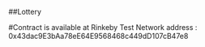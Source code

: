 ##Lottery

#Contract is available at Rinkeby Test Network address : 0x43dac9E3bAa78eE64E9568468c449dD107cB47e8
